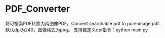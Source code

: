 # PDF_Converter
将可搜索PDF转换为纯图像PDF。Convert searchable pdf to pure image pdf.
默认dpi为240，图像格式为png。
支持自定义dpi指令：python main.py <dpi>
